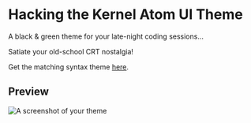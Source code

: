 # Hacking the Kernel Atom UI Theme

A black & green theme for your late-night coding sessions...

Satiate your old-school CRT nostalgia!

Get the matching syntax theme [here](https://www.github.com/heisian/hacking-the-kernel).

## Preview
![A screenshot of your theme](https://raw.githubusercontent.com/heisian/hacking-the-kernel-ui/master/screenshot.jpg)
